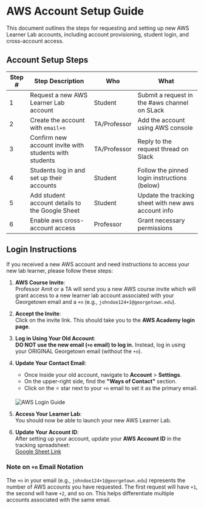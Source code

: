 # AWS Account Setup Guide

This document outlines the steps for requesting and setting up new AWS Learner Lab accounts, including account provisioning, student login, and cross-account access.

## Account Setup Steps

| Step # | Step Description                                      | Who            | What                                             |
|--------|------------------------------------------------------|---------------|------------------------------------------------|
| 1      | Request a new AWS Learner Lab account                | Student       | Submit a request in the #aws channel on SLack |
| 2      | Create the account with `email+n`                   | TA/Professor      | Add the account using AWS console        |
| 3      | Confirm new account invite with students with students                   | TA/Professor      | Reply to the request thread on Slack     |
| 4      | Students log in and set up their accounts           | Student       | Follow the pinned login instructions (below)  |
| 5      | Add student account details to the Google Sheet     | Student      | Update the tracking sheet with new aws account info   |
| 6      | Enable aws cross-account access                         | Professor     | Grant necessary permissions                   |

## Login Instructions

If you received a new AWS account and need instructions to access your new lab learner, please follow these steps:

1. **AWS Course Invite**:  
   Professor Amit or a TA will send you a new AWS course invite which will grant access to a new learner lab account associated with your Georgetown email and a `+n` (e.g., `johndoe124+1@georgetown.edu`).

2. **Accept the Invite**:  
   Click on the invite link. This should take you to the **AWS Academy login page**.

3. **Log in Using Your Old Account**:  
   **DO NOT use the new email (`+n` email) to log in.** Instead, log in using your ORIGINAL Georgetown email (without the `+n`).

4. **Update Your Contact Email**:  
   - Once inside your old account, navigate to **Account** > **Settings**.  
   - On the upper-right side, find the **"Ways of Contact"** section.  
   - Click on the ⭐ star next to your `+n` email to set it as the primary email.

   ![AWS Login Guide](images/aws-login-guide.jpeg)

5. **Access Your Learner Lab**:  
   You should now be able to launch your new AWS Learner Lab.

6. **Update Your Account ID**:  
   After setting up your account, update your **AWS Account ID** in the tracking spreadsheet:  
   [Google Sheet Link](https://docs.google.com/spreadsheets/d/1Qo5jXVZpmoMk_JnSCMNmdoNLTAj1Al8KVZBc69iiAvc/edit?gid=0#gid=0)

### Note on `+n` Email Notation
The `+n` in your email (e.g., `johndoe124+1@georgetown.edu`) represents the number of AWS accounts you have requested. The first request will have `+1`, the second will have `+2`, and so on. This helps differentiate multiple accounts associated with the same email.
